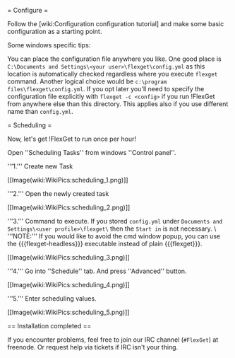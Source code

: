 = Configure =

Follow the [wiki:Configuration configuration tutorial] and make some basic configuration as a starting point.

Some windows specific tips:

You can place the configuration file anywhere you like. One good place is `C:\Documents and Settings\<your user>\flexget\config.yml` as this location is automatically checked regardless where you execute `flexget` command. Another logical choice would be `c:\program files\flexget\config.yml`. If you opt later you'll need to specify the configuration file explicitly with `flexget -c <config>` if you run !FlexGet from anywhere else than this directory. This applies also if you use different name than `config.yml`.

= Scheduling =

Now, let's get !FlexGet to run once per hour!

Open ''Scheduling Tasks'' from windows ''Control panel''.

'''1.''' Create new Task

[[Image(wiki:WikiPics:scheduling_1.png)]]

'''2.''' Open the newly created task

[[Image(wiki:WikiPics:scheduling_2.png)]]

'''3.''' Command to execute. If you stored `config.yml` under `Documents and Settings\<user profile>\flexget\` then the `Start in` is not necessary. \\
'''NOTE:''' If you would like to avoid the cmd window popup, you can use the {{{flexget-headless}}} executable instead of plain {{{flexget}}}.

[[Image(wiki:WikiPics:scheduling_3.png)]]

'''4.''' Go into ''Schedule'' tab. And press ''Advanced'' button.

[[Image(wiki:WikiPics:scheduling_4.png)]]

'''5.''' Enter scheduling values.

[[Image(wiki:WikiPics:scheduling_5.png)]]

== Installation completed ==

If you encounter problems, feel free to join our IRC channel (`#FlexGet`) at freenode. Or request help via tickets if IRC isn't your thing.